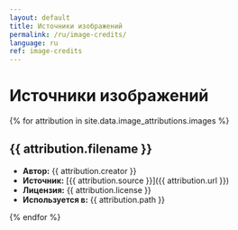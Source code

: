 ```yaml
---
layout: default
title: Источники изображений
permalink: /ru/image-credits/
language: ru
ref: image-credits
---
```


# Источники изображений

{% for attribution in site.data.image_attributions.images %}
## {{ attribution.filename }}

- **Автор:** {{ attribution.creator }}
- **Источник:** [{{ attribution.source }}]({{ attribution.url }})
- **Лицензия:** {{ attribution.license }}
- **Используется в:** {{ attribution.path }}

{% endfor %}